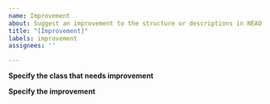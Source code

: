 ```yaml
---
name: Improvement
about: Suggest an improvement to the structure or descriptions in NEAO
title: "[Improvement]"
labels: improvement
assignees: ''

---
```


**Specify the class that needs improvement**
<!-- Please add class name here -->

**Specify the improvement**
<!-- Please indicate the improvement you suggest for descriptions or references. Please also summarize the reasoning for this improvement and any supporting resources or literature -->
